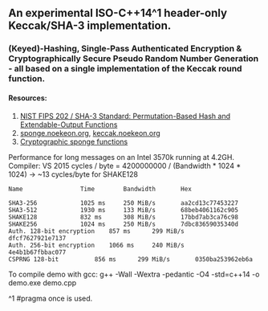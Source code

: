 ## An experimental ISO-C++14^1 header-only Keccak/SHA-3 implementation.

### (Keyed)-Hashing, Single-Pass Authenticated Encryption & Cryptographically Secure Pseudo Random Number Generation - all based on a single implementation of the Keccak round function.

#### Resources: 
1. [NIST FIPS 202 / SHA-3 Standard: Permutation-Based Hash and Extendable-Output Functions](http://dx.doi.org/10.6028/NIST.FIPS.202)
2. [sponge.noekeon.org](http://sponge.noekeon.org), [keccak.noekeon.org](http://keccak.noekeon.org)
3. [Cryptographic sponge functions](http://sponge.noekeon.org/CSF-0.1.pdf)

Performance for long messages on an Intel 3570k running at 4.2GH. Compiler: VS 2015
cycles / byte = 4200000000 / (Bandwidth * 1024 * 1024)
 -> ~13 cycles/byte for SHAKE128

```
Name				Time		Bandwidth		Hex

SHA3-256			1025 ms		250 MiB/s		aa2cd13c77453227
SHA3-512			1930 ms		133 MiB/s		68beb4061162c905
SHAKE128			832 ms		308 MiB/s		17bbd7ab3ca76c98
SHAKE256			1024 ms		250 MiB/s		7dbc83659035340d
Auth. 128-bit encryption	857 ms		299 MiB/s		dfcf7627921e7137
Auth. 256-bit encryption	1066 ms		240 MiB/s		4e4b1b67fbbac077
CSPRNG 128-bit			856 ms		299 MiB/s		0350ba253962eb6a
```

To compile demo with gcc: g++ -Wall -Wextra -pedantic -O4 -std=c++14 -o demo.exe demo.cpp

^1 #pragma once is used.